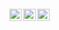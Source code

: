 [<img align="left" alt="domferris.com" width="22px" src="https://cdn1.iconfinder.com/data/icons/linecon/512/globe-512.png" />](https://domferris.com)
[<img align="left" alt="domferris | Instagram" width="22px" src="https://cdn2.iconfinder.com/data/icons/social-media-2285/512/1_Instagram_colored_svg_1-512.png" />](https://www.instagram.com/domferris/)
[<img align="left" alt="Dominic Ferris | LinkedIn" width="22px" src="https://cdn2.iconfinder.com/data/icons/social-media-2285/512/1_Linkedin_unofficial_colored_svg-512.png" />](https://www.linkedin.com/in/domferris/)
